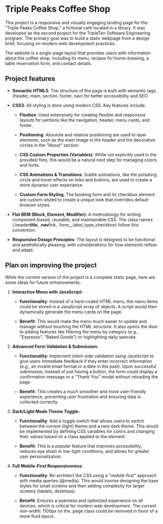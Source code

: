 # Triple Peaks Coffee Shop

This project is a responsive and visually engaging landing page for the "Triple Peaks Coffee Shop," a fictional café located in a library. It was developed as the second project for the TripleTen Software Engineering program. The primary goal was to build a static webpage from a design brief, focusing on modern web development practices.

The website is a single-page layout that provides users with information about the coffee shop, including its menu, recipes for home-brewing, a table reservation form, and contact details.

## Project features

- **Semantic HTML5**: The structure of the page is built with semantic tags (header, main, section, footer, nav) for better accessibility and SEO.

- **CSS3**: All styling is done using modern CSS. Key features include:

  - **Flexbox**: Used extensively for creating flexible and responsive layouts for sections like the navigation, header, menu cards, and footer.

  - **Positioning**: Absolute and relative positioning are used to layer elements, such as the main image in the header and the decorative circles in the "About" section.

  - **CSS Custom Properties (Variables)**: While not explicitly used in the provided files, this would be a natural next step for managing colors and fonts.

  - **CSS Animations & Transitions**: Subtle animations, like the pulsating circle and hover effects on links and buttons, are used to create a more dynamic user experience.

  - **Custom Form Styling**: The booking form and its checkbox element are custom-styled to create a unique look that overrides default browser styles.

- **Flat BEM (Block, Element, Modifier)**: A methodology for writing component-based, reusable, and maintainable CSS. The class names (.header**title, .nav**link, .form\_\_label_type_checkbox) follow this convention.

- **Responsive Design Principles**: The layout is designed to be functional and aesthetically pleasing, with considerations for how elements reflow and adapt.

## Plan on improving the project

While the current version of the project is a complete static page, here are some ideas for future enhancements:

1. **Interactive Menu with JavaScript:**

   - **Functionality**: Instead of a hard-coded HTML menu, the menu items could be stored in a JavaScript array of objects. A script would then dynamically generate the menu cards on the page.

   - **Benefit**: This would make the menu much easier to update and manage without touching the HTML structure. It also opens the door to adding features like filtering the menu by category (e.g., "Espresso", "Baked Goods") or highlighting daily specials.

2. **Advanced Form Validation & Submission:**

   - **Functionality**: Implement client-side validation using JavaScript to give users immediate feedback if they enter incorrect information (e.g., an invalid email format or a date in the past). Upon successful submission, instead of just having a button, the form could display a confirmation message or a "Thank You" modal without reloading the page.

   - **Benefit**: This creates a much smoother and more user-friendly experience, preventing user frustration and ensuring data is collected correctly.

3. **Dark/Light Mode Theme Toggle:**

   - **Functionality**: Add a toggle switch that allows users to switch between the current (light) theme and a new dark theme. This would be implemented by defining CSS variables for colors and changing their values based on a class applied to the <body> element.

   - **Benefit**: This is a popular feature that improves accessibility, reduces eye strain in low-light conditions, and allows for greater user personalization.

4. **Full Mobile-First Responsiveness**:

   - **Functionality**: Re-architect the CSS using a "mobile-first" approach with media queries (@media). This would involve designing the base styles for small screens and then adding complexity for larger screens (tablets, desktops).

   - **Benefit**: Ensures a seamless and optimized experience on all devices, which is critical for modern web development. The current min-width: 1100px on the .page class could be removed in favor of a more fluid layout.
